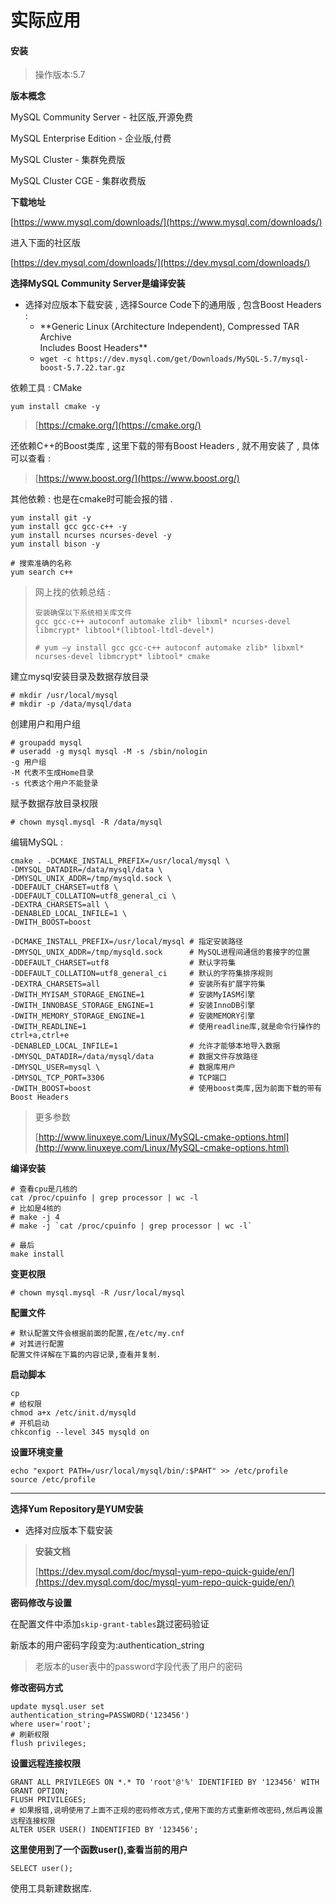 # 实际应用

#### 安装

> 操作版本:5.7

**版本概念**

MySQL Community Server - 社区版,开源免费

MySQL Enterprise Edition - 企业版,付费

MySQL Cluster - 集群免费版

MySQL Cluster CGE - 集群收费版

**下载地址**

[https://www.mysql.com/downloads/](https://www.mysql.com/downloads/)

进入下面的社区版

[https://dev.mysql.com/downloads/](https://dev.mysql.com/downloads/)

**选择MySQL Community Server是编译安装**

* 选择对应版本下载安装 , 选择Source Code下的通用版 , 包含Boost Headers : 
  * \*\*Generic Linux \(Architecture Independent\), Compressed TAR Archive  
    Includes Boost Headers\*\*
  * `wget -c https://dev.mysql.com/get/Downloads/MySQL-5.7/mysql-boost-5.7.22.tar.gz`

依赖工具 : CMake

`yum install cmake -y`

> [https://cmake.org/](https://cmake.org/)

还依赖C++的Boost类库 , 这里下载的带有Boost Headers , 就不用安装了 , 具体可以查看 :

> [https://www.boost.org/](https://www.boost.org/)

其他依赖 : 也是在cmake时可能会报的错 .

```
yum install git -y
yum install gcc gcc-c++ -y
yum install ncurses ncurses-devel -y
yum install bison -y

# 搜索准确的名称
yum search c++
```

> 网上找的依赖总结 :
>
> ```
> 安装确保以下系统相关库文件
> gcc gcc-c++ autoconf automake zlib* libxml* ncurses-devel libmcrypt* libtool*(libtool-ltdl-devel*)
>
> # yum –y install gcc gcc-c++ autoconf automake zlib* libxml* ncurses-devel libmcrypt* libtool* cmake
> ```

建立mysql安装目录及数据存放目录

```
# mkdir /usr/local/mysql
# mkdir -p /data/mysql/data
```

创建用户和用户组

```
# groupadd mysql
# useradd -g mysql mysql -M -s /sbin/nologin
-g 用户组
-M 代表不生成Home目录
-s 代表这个用户不能登录
```

赋予数据存放目录权限

```
# chown mysql.mysql -R /data/mysql
```

编辑MySQL :

```
cmake . -DCMAKE_INSTALL_PREFIX=/usr/local/mysql \
-DMYSQL_DATADIR=/data/mysql/data \
-DMYSQL_UNIX_ADDR=/tmp/mysqld.sock \
-DDEFAULT_CHARSET=utf8 \
-DDEFAULT_COLLATION=utf8_general_ci \
-DEXTRA_CHARSETS=all \
-DENABLED_LOCAL_INFILE=1 \
-DWITH_BOOST=boost
```

```
-DCMAKE_INSTALL_PREFIX=/usr/local/mysql # 指定安装路径
-DMYSQL_UNIX_ADDR=/tmp/mysqld.sock      # MySQL进程间通信的套接字的位置
-DDEFAULT_CHARSET=utf8                  # 默认字符集 
-DDEFAULT_COLLATION=utf8_general_ci     # 默认的字符集排序规则
-DEXTRA_CHARSETS=all                    # 安装所有扩展字符集
-DWITH_MYISAM_STORAGE_ENGINE=1          # 安装MyIASM引擎
-DWITH_INNOBASE_STORAGE_ENGINE=1        # 安装InnoDB引擎
-DWITH_MEMORY_STORAGE_ENGINE=1          # 安装MEMORY引擎
-DWITH_READLINE=1                       # 使用readline库,就是命令行操作的ctrl+a,ctrl+e
-DENABLED_LOCAL_INFILE=1                # 允许才能够本地导入数据
-DMYSQL_DATADIR=/data/mysql/data        # 数据文件存放路径
-DMYSQL_USER=mysql \                    # 数据库用户
-DMYSQL_TCP_PORT=3306                   # TCP端口
-DWITH_BOOST=boost                      # 使用boost类库,因为前面下载的带有Boost Headers
```

> 更多参数
>
> [http://www.linuxeye.com/Linux/MySQL-cmake-options.html](http://www.linuxeye.com/Linux/MySQL-cmake-options.html)

**编译安装**

    # 查看cpu是几核的
    cat /proc/cpuinfo | grep processor | wc -l
    # 比如是4核的
    # make -j 4
    # make -j `cat /proc/cpuinfo | grep processor | wc -l`

    # 最后
    make install

**变更权限**

```
# chown mysql.mysql -R /usr/local/mysql
```

**配置文件**

```
# 默认配置文件会根据前面的配置,在/etc/my.cnf
# 对其进行配置
配置文件详解在下篇的内容记录,查看并复制.
```

**启动脚本**

```
cp 
# 给权限
chmod a+x /etc/init.d/mysqld
# 开机启动
chkconfig --level 345 mysqld on
```

**设置环境变量**

```
echo "export PATH=/usr/local/mysql/bin/:$PAHT" >> /etc/profile
source /etc/profile
```

---

**选择Yum Repository是YUM安装**

* 选择对应版本下载安装

> **安装文档**
>
> [https://dev.mysql.com/doc/mysql-yum-repo-quick-guide/en/](https://dev.mysql.com/doc/mysql-yum-repo-quick-guide/en/)

**密码修改与设置**

在配置文件中添加`skip-grant-tables`跳过密码验证

新版本的用户密码字段变为:authentication\_string

> 老版本的user表中的password字段代表了用户的密码

**修改密码方式**

```
update mysql.user set
authentication_string=PASSWORD('123456')
where user='root';
# 刷新权限
flush privileges;
```

**设置远程连接权限**

```
GRANT ALL PRIVILEGES ON *.* TO 'root'@'%' IDENTIFIED BY '123456' WITH GRANT OPTION;
FLUSH PRIVILEGES;
# 如果报错,说明使用了上面不正规的密码修改方式,使用下面的方式重新修改密码,然后再设置远程连接权限
ALTER USER USER() INDENTIFIED BY '123456';
```

**这里使用到了一个函数user\(\),查看当前的用户**

```
SELECT user();
```

使用工具新建数据库.

